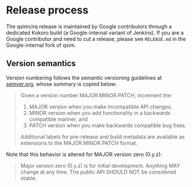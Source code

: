 # Release process

The qsimcirq release is maintained by Google contributors through a dedicated
Kokoro build (a Google-internal variant of Jenkins). If you are a Google
contributor and need to cut a release, please see `RELEASE.md` in the
Google-internal fork of qsim.

<!-- TODO(95-martin-orion): redirect to internal docs when available -->

## Version semantics

Version numbering follows the semantic versioning guidelines at
[semver.org](https://semver.org/), whose summary is copied below:

> Given a version number MAJOR.MINOR.PATCH, increment the:
> 
>   1. MAJOR version when you make incompatible API changes,
>   2. MINOR version when you add functionality in a backwards compatible manner, and
>   3. PATCH version when you make backwards compatible bug fixes.
> 
> Additional labels for pre-release and build metadata are available
> as extensions to the MAJOR.MINOR.PATCH format.

Note that this behavior is altered for MAJOR version zero (0.y.z):

> Major version zero (0.y.z) is for initial development. Anything MAY change at
> any time. The public API SHOULD NOT be considered stable.
